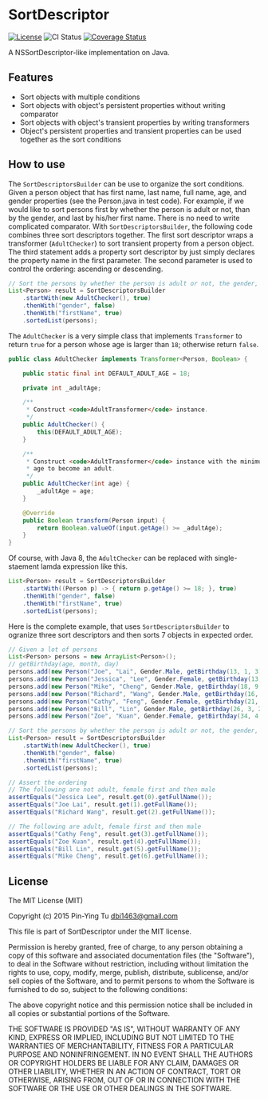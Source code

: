SortDescriptor
================
[![License](http://img.shields.io/badge/license-MIT-blue.svg)](http://opensource.org/licenses/MIT)
![CI Status](https://travis-ci.org/dbi1463/SortDescriptor.svg?branch=master)
[![Coverage Status](https://coveralls.io/repos/dbi1463/SortDescriptor/badge.svg?branch=master&service=github)](https://coveralls.io/github/dbi1463/SortDescriptor?branch=master)

A NSSortDescriptor-like implementation on Java.

## Features
* Sort objects with multiple conditions
* Sort objects with object's persistent properties without writing comparator
* Sort objects with object's transient properties by writing transformers
* Object's persistent properties and transient properties can be used together as the sort conditions

## How to use
The `SortDescriptorsBuilder` can be use to organize the sort conditions. Given a person object that has first name, last name, full name, age, and gender properties (see the Person.java in test code). For example, if we would like to sort persons first by whether the person is adult or not, than by the gender, and last by his/her first name. There is no need to write complicated comparator. With `SortDescriptorsBuilder`, the following code combines three sort descriptors together. The first sort descriptor wraps a transformer (`AdultChecker`) to sort transient property from a person object. The third statement adds a property sort descriptor by just simply declares the property name in the first parameter. The second parameter is used to control the ordering: ascending or descending.

```java
// Sort the persons by whether the person is adult or not, the gender, and the first name
List<Person> result = SortDescriptorsBuilder
	.startWith(new AdultChecker(), true)
	.thenWith("gender", false)
	.thenWith("firstName", true)
	.sortedList(persons);
```

The `AdultChecker` is a very simple class that implements `Transformer` to return `true` for a person whose age is larger than `18`; otherwise return `false`.

```java
public class AdultChecker implements Transformer<Person, Boolean> {

	public static final int DEFAULT_ADULT_AGE = 18;

	private int _adultAge;

	/**
	 * Construct <code>AdultTransformer</code> instance.
	 */
	public AdultChecker() {
		this(DEFAULT_ADULT_AGE);
	}

	/**
	 * Construct <code>AdultTransformer</code> instance with the minimum
	 * age to become an adult.
	 */
	public AdultChecker(int age) {
		_adultAge = age;
	}

	@Override
	public Boolean transform(Person input) {
		return Boolean.valueOf(input.getAge() >= _adultAge);
	}
}
```

Of course, with Java 8, the `AdultChecker` can be replaced with single-staement lamda expression like this.

```java
List<Person> result = SortDescriptorsBuilder
	.startWith((Person p) -> { return p.getAge() >= 18; }, true)
	.thenWith("gender", false)
	.thenWith("firstName", true)
	.sortedList(persons);
```

Here is the complete example, that uses `SortDescriptorsBuilder` to ogranize three sort descriptors and then sorts 7 objects in expected order.

```java
// Given a lot of persons
List<Person> persons = new ArrayList<Person>();
// getBirthday(age, month, day)
persons.add(new Person("Joe", "Lai", Gender.Male, getBirthday(13, 1, 3)));
persons.add(new Person("Jessica", "Lee", Gender.Female, getBirthday(13, 11, 23)));
persons.add(new Person("Mike", "Cheng", Gender.Male, getBirthday(18, 9, 3)));
persons.add(new Person("Richard", "Wang", Gender.Male, getBirthday(16, 7, 13)));
persons.add(new Person("Cathy", "Feng", Gender.Female, getBirthday(21, 5, 9)));
persons.add(new Person("Bill", "Lin", Gender.Male, getBirthday(26, 3, 22)));
persons.add(new Person("Zoe", "Kuan", Gender.Female, getBirthday(34, 4, 30)));

// Sort the persons by whether the person is adult or not, the gender, and the first name
List<Person> result = SortDescriptorsBuilder
	.startWith(new AdultChecker(), true)
	.thenWith("gender", false)
	.thenWith("firstName", true)
	.sortedList(persons);

// Assert the ordering
// The following are not adult, female first and then male
assertEquals("Jessica Lee", result.get(0).getFullName());
assertEquals("Joe Lai", result.get(1).getFullName());
assertEquals("Richard Wang", result.get(2).getFullName());

// The following are adult, female first and then male
assertEquals("Cathy Feng", result.get(3).getFullName());
assertEquals("Zoe Kuan", result.get(4).getFullName());
assertEquals("Bill Lin", result.get(5).getFullName());
assertEquals("Mike Cheng", result.get(6).getFullName());
```

## License
The MIT License (MIT)

Copyright (c) 2015 Pin-Ying Tu <dbi1463@gmail.com>

This file is part of SortDescriptor under the MIT license.

Permission is hereby granted, free of charge, to any person obtaining a copy
of this software and associated documentation files (the "Software"), to deal
in the Software without restriction, including without limitation the rights
to use, copy, modify, merge, publish, distribute, sublicense, and/or sell
copies of the Software, and to permit persons to whom the Software is
furnished to do so, subject to the following conditions:

The above copyright notice and this permission notice shall be included in
all copies or substantial portions of the Software.

THE SOFTWARE IS PROVIDED "AS IS", WITHOUT WARRANTY OF ANY KIND, EXPRESS OR
IMPLIED, INCLUDING BUT NOT LIMITED TO THE WARRANTIES OF MERCHANTABILITY,
FITNESS FOR A PARTICULAR PURPOSE AND NONINFRINGEMENT. IN NO EVENT SHALL THE
AUTHORS OR COPYRIGHT HOLDERS BE LIABLE FOR ANY CLAIM, DAMAGES OR OTHER
LIABILITY, WHETHER IN AN ACTION OF CONTRACT, TORT OR OTHERWISE, ARISING FROM,
OUT OF OR IN CONNECTION WITH THE SOFTWARE OR THE USE OR OTHER DEALINGS IN
THE SOFTWARE.
